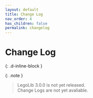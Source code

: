 ```yaml
---
layout: default
title: Change Log
nav_order: 4
has_children: false
permalink: changelog
---
```

# Change Log  
{: .d-inline-block }  

{: .note }  
> LegoLib 3.0.0 is not yet released.  
> Change Logs are not yet avaliable.   
